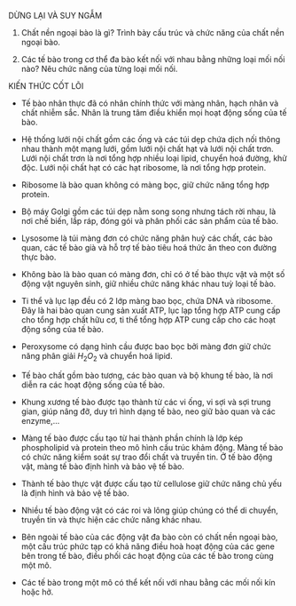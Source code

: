 DỪNG LẠI VÀ SUY NGẪM

1. Chất nền ngoại bào là gì? Trình bày cấu trúc và chức năng của chất nền ngoại bào.

2. Các tế bào trong cơ thể đa bào kết nối với nhau bằng những loại mối nối nào? Nêu chức năng của từng loại mối nối.

KIẾN THỨC CỐT LÕI

- Tế bào nhân thực đã có nhân chính thức với màng nhân, hạch nhân và chất nhiễm sắc. Nhân là trung tâm điều khiển mọi hoạt động sống của tế bào.

- Hệ thống lưới nội chất gồm các ống và các túi dẹp chứa dịch nối thông nhau thành một mạng lưới, gồm lưới nội chất hạt và lưới nội chất trơn. Lưới nội chất trơn là nơi tổng hợp nhiều loại lipid, chuyển hoá đường, khử độc. Lưới nội chất hạt có các hạt ribosome, là nơi tổng hợp protein.

- Ribosome là bào quan không có màng bọc, giữ chức năng tổng hợp protein.

- Bộ máy Golgi gồm các túi dẹp nằm song song nhưng tách rời nhau, là nơi chế biến, lắp ráp, đóng gói và phân phối các sản phẩm của tế bào.

- Lysosome là túi màng đơn có chức năng phân huỷ các chất, các bào quan, các tế bào già và hỗ trợ tế bào tiêu hoá thức ăn theo con đường thực bào.

- Không bào là bào quan có màng đơn, chỉ có ở tế bào thực vật và một số động vật nguyên sinh, giữ nhiều chức năng khác nhau tuỳ loại tế bào.

- Ti thể và lục lạp đều có 2 lớp màng bao bọc, chứa DNA và ribosome. Đây là hai bào quan cung sản xuất ATP, lục lạp tổng hợp ATP cung cấp cho tổng hợp chất hữu cơ, ti thể tổng hợp ATP cung cấp cho các hoạt động sống của tế bào.

- Peroxysome có dạng hình cầu được bao bọc bởi màng đơn giữ chức năng phân giải $H_2O_2$ và chuyển hoá lipid.

- Tế bào chất gồm bào tương, các bào quan và bộ khung tế bào, là nơi diễn ra các hoạt động sống của tế bào.

- Khung xương tế bào được tạo thành từ các vi ống, vi sợi và sợi trung gian, giúp nâng đỡ, duy trì hình dạng tế bào, neo giữ bào quan và các enzyme,...

- Màng tế bào được cấu tạo từ hai thành phần chính là lớp kép phospholipid và protein theo mô hình cấu trúc khảm động. Màng tế bào có chức năng kiểm soát sự trao đổi chất và truyền tin. Ở tế bào động vật, màng tế bào định hình và bảo vệ tế bào.

- Thành tế bào thực vật được cấu tạo từ cellulose giữ chức năng chủ yếu là định hình và bảo vệ tế bào.

- Nhiều tế bào động vật có các roi và lông giúp chúng có thể di chuyển, truyền tin và thực hiện các chức năng khác nhau.

- Bên ngoài tế bào của các động vật đa bào còn có chất nền ngoại bào, một cấu trúc phức tạp có khả năng điều hoà hoạt động của các gene bên trong tế bào, điều phối các hoạt động của các tế bào trong cùng một mô.

- Các tế bào trong một mô có thể kết nối với nhau bằng các mối nối kín hoặc hở.